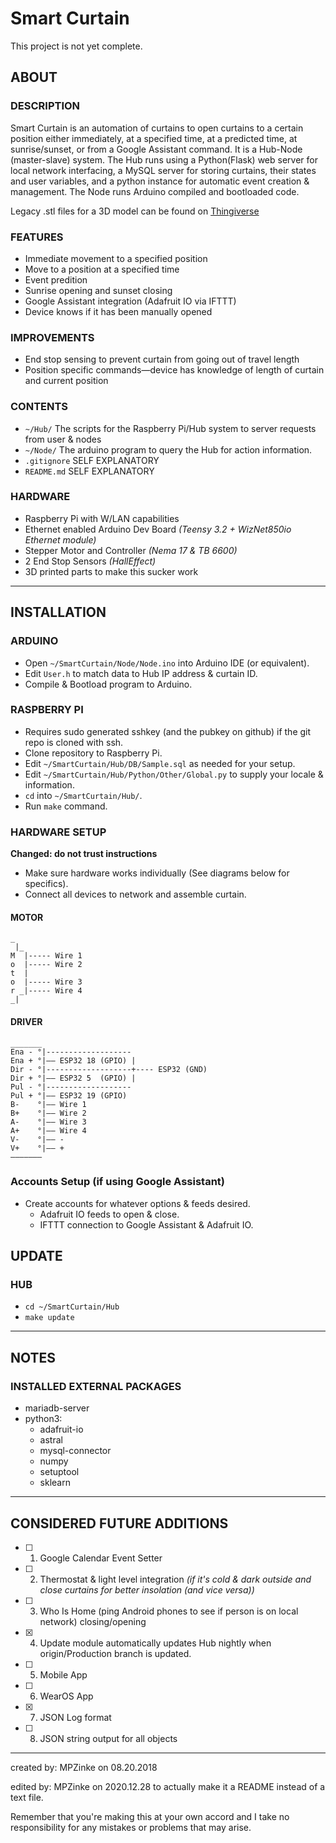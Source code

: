 
# Smart Curtain
This project is not yet complete.

## ABOUT

### DESCRIPTION

Smart Curtain is an automation of curtains to open curtains to a certain position either immediately, at a specified time, at a predicted time, at sunrise/sunset, or from a Google Assistant command.
It is a Hub-Node (master-slave) system.  The Hub runs using a Python(Flask) web server for local network interfacing, a MySQL server for storing curtains, their states and user variables, and a python instance for automatic event creation & management.  The Node runs Arduino compiled and bootloaded code. 

Legacy .stl files for a 3D model can be found on [Thingiverse](https://www.thingiverse.com/thing:3361474)

### FEATURES
- Immediate movement to a specified position
- Move to a position at a specified time
- Event predition
- Sunrise opening and sunset closing
- Google Assistant integration (Adafruit IO via IFTTT)
- Device knows if it has been manually opened

### IMPROVEMENTS
- End stop sensing to prevent curtain from going out of travel length
- Position specific commands—device has knowledge of length of curtain and current position

### CONTENTS
- `~/Hub/` The scripts for the Raspberry Pi/Hub system to server requests from user & nodes
- `~/Node/` The arduino program to query the Hub for action information.
- `.gitignore` SELF EXPLANATORY
- `README.md` SELF EXPLANATORY

### HARDWARE
- Raspberry Pi with W/LAN capabilities
- Ethernet enabled Arduino Dev Board *(Teensy 3.2 + WizNet850io Ethernet module)*
- Stepper Motor and Controller *(Nema 17 & TB 6600)*
- 2 End Stop Sensors *(HallEffect)*
- 3D printed parts to make this sucker work

---

## INSTALLATION

### ARDUINO
- Open `~/SmartCurtain/Node/Node.ino` into Arduino IDE (or equivalent).
- Edit `User.h` to match data to Hub IP address & curtain ID.
- Compile & Bootload program to Arduino.

### RASPBERRY PI
- Requires sudo generated sshkey (and the pubkey on github) if the git repo is cloned with ssh.
- Clone repository to Raspberry Pi.
- Edit `~/SmartCurtain/Hub/DB/Sample.sql` as needed for your setup.
- Edit `~/SmartCurtain/Hub/Python/Other/Global.py` to supply your locale & information.
- `cd` into `~/SmartCurtain/Hub/`.
- Run `make` command.

### HARDWARE SETUP
**Changed: do not trust instructions**

- Make sure hardware works individually (See diagrams below for specifics).
- Connect all devices to network and assemble curtain.

#### MOTOR
```
_
 |_
M  |----- Wire 1
o  |----- Wire 2
t  |
o  |----- Wire 3
r _|----- Wire 4
_|

```

#### DRIVER
```
_______
Ena - °|-------------------
Ena + °|–– ESP32 18 (GPIO) |
Dir - °|-------------------+---- ESP32 (GND)
Dir + °|–– ESP32 5  (GPIO) |
Pul - °|-------------------
Pul + °|–– ESP32 19 (GPIO)
B-    °|–– Wire 1
B+    °|–– Wire 2
A-    °|–– Wire 3
A+    °|–– Wire 4
V-    °|–– -
V+    °|–– +
–––––––
```

### Accounts Setup (if using Google Assistant)
- Create accounts for whatever options & feeds desired.
    - Adafruit IO feeds to open & close.
    - IFTTT connection to Google Assistant & Adafruit IO.

## UPDATE

### HUB

- `cd ~/SmartCurtain/Hub`
- `make update`

---

## NOTES

### INSTALLED EXTERNAL PACKAGES
- mariadb-server
- python3: 
    - adafruit-io
    - astral
    - mysql-connector
    - numpy
    - setuptool
    - sklearn

---

## CONSIDERED FUTURE ADDITIONS
- [ ] 1. Google Calendar Event Setter
- [ ] 2. Thermostat & light level integration *(if it's cold & dark outside and close curtains for better insolation (and vice versa))*
- [ ] 3. Who Is Home (ping Android phones to see if person is on local network) closing/opening
- [x] 4. Update module automatically updates Hub nightly when origin/Production branch is updated.
- [ ] 5. Mobile App
- [ ] 6. WearOS App
- [x] 7. JSON Log format
- [ ] 8. JSON string output for all objects

---

created by: MPZinke on 08.20.2018

edited by: MPZinke on 2020.12.28 to actually make it a README instead of a text file.

Remember that you're making this at your own accord and I take no responsibility for any mistakes or problems that may arise.
